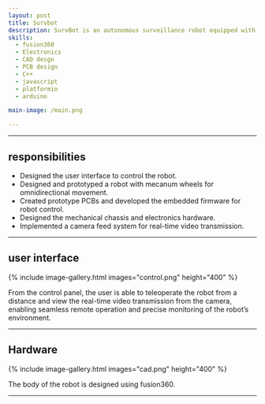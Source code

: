 ```yaml
---
layout: post
title: Survbot
description: SurvBot is an autonomous surveillance robot equipped with mecanum wheels, enabling omnidirectional movement and precise maneuverability in various environments. The system integrates an ESP32 microcontroller that serves as the central processing unit, managing both locomotion control and real-time video transmission. A camera module is embedded into the robot, allowing it to stream live video footage to a web-based interface hosted directly on the ESP32. This design eliminates the need for external servers, providing an efficient and compact surveillance solution suitable for indoor monitoring and security applications.  
skills: 
  - fusion360
  - Electronics 
  - CAD desgn
  - PCB design
  - C++
  - javascript
  - platformio
  - arduino

main-image: /main.png

---
```

---

## responsibilities
- Designed the user interface to control the robot.
- Designed and prototyped a robot  with mecanum wheels for omnidirectional movement.
- Created prototype PCBs and developed the embedded firmware for robot control.
- Designed the mechanical chassis and electronics hardware.
- Implemented a camera feed system for real-time video transmission.


---
## user interface 
{% include image-gallery.html images="control.png" height="400" %}

From the control panel, the user is able to teleoperate the robot from a distance and view the real-time video transmission from the camera, enabling seamless remote operation and precise monitoring of the robot’s environment.

---
##  Hardware 
{% include image-gallery.html images="cad.png" height="400" %}

The body of the robot is designed using fusion360.

---




